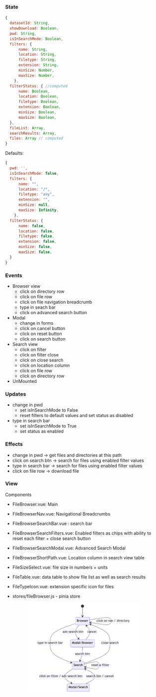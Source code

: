 ### State

```js
{
  datasetId: String,
  showDownload: Boolean,
  pwd: String,
  isInSearchMode: Boolean,
  filters: {
      name: String,
      location: String,
      filetype: String,
      extension: String,
      minSize: Number,
      maxSize: Number,
    },
  filterStatus: { //computed
      name: Boolean,
      location: Boolean,
      filetype: Boolean,
      extension: Boolean,
      minSize: Boolean,
      maxSize: Boolean,
  },
  fileList: Array,
  searchResults: Array,
  files: Array // computed
}
```


Defaults:
```js
{
  pwd: '',
  isInSearchMode: false,
  filters: {
      name: "",
      location: "/",
      filetype: "any",
      extension: "",
      minSize: null,
      maxSize: Infinity,
    },
  filterStatus: {
      name: false,
      location: false,
      filetype: false,
      extension: false,
      minSize: false,
      maxSize: false,
  }
}
```

### Events
- Browser view
  - click on directory row
  - click on file row
  - click on file navigation breadcrumb
  - type in seach bar
  - click on advanced search button
- Modal
  - change in forms
  - click on cancel button
  - click on reset button
  - click on search button
- Search view
  - click on filter
  - click on filter close
  - click on close search
  - click on location column
  - click on file row
  - click on directory row
- UnMounted

### Updates
- change in pwd
  - set isInSearchMode to False
  - reset filters to default values and set status as disabled
- type in search bar
  - set isInSearchMode to True
  - set status as enabled

### Effects
- change in pwd -> get files and directories at this path
- click on search btn -> search for files using enabled filter values
- type in search bar -> search for files using enabled filter values
- click on file row -> download file

### View
Components
- FileBrowser.vue: Main
- FileBrowserNav.vue: Navigational Breadcrumbs
- FileBrowserSearchBar.vue : search bar
- FileBrowserSearchFilters.vue: Enabled filters as chips with ability to reset each filter + close search button
- FileBrowserSearchModal.vue: Advanced Search Modal
- FileBrowserShortPath.vue: Location column in search view table
- FileSizeSelect.vue: file size in numbers + units
- FileTable.vue: data table to show file list as well as search results
- FileTypeIcon.vue: extension specific icon for files

- stores/fileBrowser.js - pinia store

<img src="docs/state-transition-diagram.png" style="max-width: 75%;" class="center"/>

<style>
  .center {
    display: block;
    margin-left: auto;
    margin-right: auto;
  }
</style>
